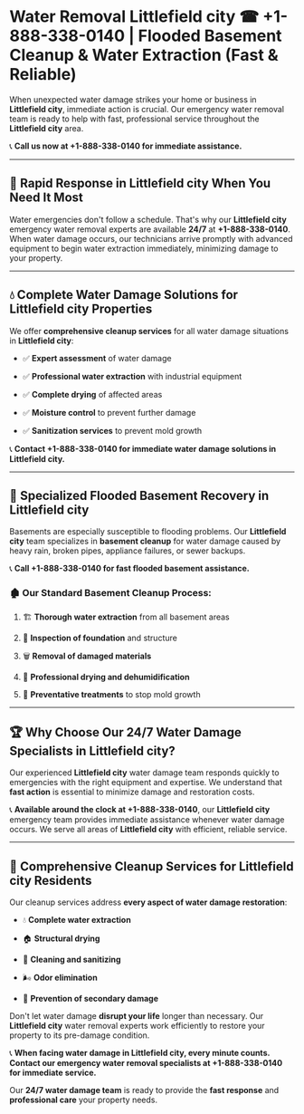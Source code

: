 # Water Removal Littlefield city ☎ +1-888-338-0140 | Flooded Basement Cleanup & Water Extraction (Fast & Reliable)

When unexpected water damage strikes your home or business in **Littlefield city**, immediate action is crucial. Our emergency water removal team is ready to help with fast, professional service throughout the **Littlefield city** area. 

📞 **Call us now at +1-888-338-0140 for immediate assistance.**
---
## 🚀 Rapid Response in Littlefield city When You Need It Most
Water emergencies don't follow a schedule. That's why our **Littlefield city** emergency water removal experts are available **24/7** at **+1-888-338-0140**. When water damage occurs, our technicians arrive promptly with advanced equipment to begin water extraction immediately, minimizing damage to your property.
---
## 💧 Complete Water Damage Solutions for Littlefield city Properties
We offer **comprehensive cleanup services** for all water damage situations in **Littlefield city**:
- ✅ **Expert assessment** of water damage  
- ✅ **Professional water extraction** with industrial equipment  
- ✅ **Complete drying** of affected areas  
- ✅ **Moisture control** to prevent further damage  
- ✅ **Sanitization services** to prevent mold growth  
📞 **Contact +1-888-338-0140 for immediate water damage solutions in Littlefield city.**
---
## 🌊 Specialized Flooded Basement Recovery in Littlefield city
Basements are especially susceptible to flooding problems. Our **Littlefield city** team specializes in **basement cleanup** for water damage caused by heavy rain, broken pipes, appliance failures, or sewer backups. 
📞 **Call +1-888-338-0140 for fast flooded basement assistance.**
### 🏚️ Our Standard Basement Cleanup Process:
1. 🏗️ **Thorough water extraction** from all basement areas  
2. 🔎 **Inspection of foundation** and structure  
3. 🗑️ **Removal of damaged materials**  
4. 💨 **Professional drying and dehumidification**  
5. 🚫 **Preventative treatments** to stop mold growth  
---
## 🏆 Why Choose Our 24/7 Water Damage Specialists in Littlefield city?
Our experienced **Littlefield city** water damage team responds quickly to emergencies with the right equipment and expertise. We understand that **fast action** is essential to minimize damage and restoration costs.
📞 **Available around the clock at +1-888-338-0140**, our **Littlefield city** emergency team provides immediate assistance whenever water damage occurs. We serve all areas of **Littlefield city** with efficient, reliable service.
---
## 🧹 Comprehensive Cleanup Services for Littlefield city Residents
Our cleanup services address **every aspect of water damage restoration**:
- 💧 **Complete water extraction**  
- 🏠 **Structural drying**  
- 🧼 **Cleaning and sanitizing**  
- 🌬️ **Odor elimination**  
- 🚫 **Prevention of secondary damage**  
Don't let water damage **disrupt your life** longer than necessary. Our **Littlefield city** water removal experts work efficiently to restore your property to its pre-damage condition.
📞 **When facing water damage in Littlefield city, every minute counts. Contact our emergency water removal specialists at +1-888-338-0140 for immediate service.**
Our **24/7 water damage team** is ready to provide the **fast response** and **professional care** your property needs.
